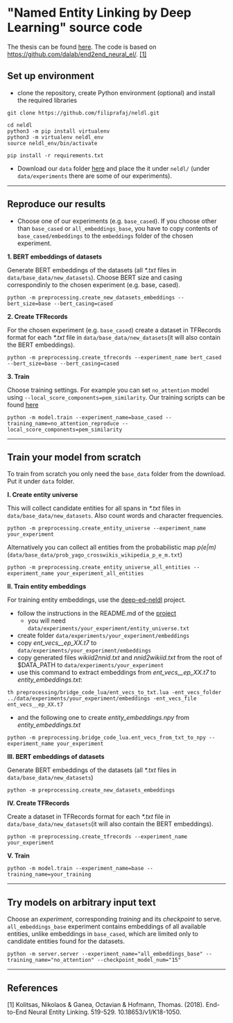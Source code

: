 # "Named Entity Linking by Deep Learning" source code

The thesis can be found [here](https://drive.google.com/file/d/1dic_9HvdhlYbFwDJS0Z3OJbLuJGGBod-/view?usp=sharing).
The code is based on https://github.com/dalab/end2end_neural_el/. [[1]](1)
## Set up environment
- clone the repository, create Python environment (optional) and install the required libraries
```
git clone https://github.com/filiprafaj/neldl.git

cd neldl
python3 -m pip install virtualenv
python3 -m virtualenv neldl_env
source neldl_env/bin/activate

pip install -r requirements.txt
```
- Download our `data` folder [here]() and place the it under `neldl/` (under `data/experiments` there are some of our experiments).
---
## Reproduce our results

- Choose one of our experiments (e.g. `base_cased`). If you choose other than `base_cased` or `all_embeddings_base`, you have to copy contents of `base_cased/embeddings` to the `embeddings` folder of the chosen experiment.

**1. BERT embeddings of datasets**

Generate BERT embeddings of the datasets (all *\*.txt* files in `data/base_data/new_datasets`). Choose BERT size and casing correspondinly to the chosen experiment (e.g. base, cased).
```
python -m preprocessing.create_new_datasets_embeddings --bert_size=base --bert_casing=cased 
```

**2. Create TFRecords**

For the chosen experiment (e.g. `base_cased`) create a dataset in TFRecords format for each *\*.txt* file in `data/base_data/new_datasets`(it will also contain the BERT embeddings).
```
python -m preprocessing.create_tfrecords --experiment_name bert_cased --bert_size=base --bert_casing=cased 
```

**3. Train**

Choose training settings. For example you can set `no_attention` model using `--local_score_components=pem_similarity`. Our training scripts can be found [here]()
```
python -m model.train --experiment_name=base_cased --training_name=no_attention_reproduce --local_score_components=pem_similarity
```
---
## Train your model from scratch

To train from scratch you only need the `base_data` folder from the download. Put it under `data` folder.

**I. Create entity universe**

This will collect candidate entities for all spans in *\*.txt* files in `data/base_data/new_datasets`. Also count words and character frequencies.
```
python -m preprocessing.create_entity_universe --experiment_name your_experiment
```
Alternatively you can collect all entities from the probabilistic map *p(e|m)* (`data/base_data/prob_yago_crosswikis_wikipedia_p_e_m.txt`)
```
python -m preprocessing.create_entity_universe_all_entities --experiment_name your_experiment_all_entities
```

**II. Train entity embeddings**

For training entity embeddings, use the [deep-ed-neldl](https://github.com/filiprafaj/deep-ed-neldl) project.
- follow the instructions in the README.md of the [project](https://github.com/filiprafaj/deep-ed-neldl)
  - you will need `data/experiments/your_experiment/entity_universe.txt`
- create folder `data/experiments/your_experiment/embeddings`
- copy *ent_vecs__ep_XX.t7* to `data/experiments/your_experiment/embeddings`
- copy generated files *wikiid2nnid.txt* and *nnid2wikiid.txt* from the root of $DATA_PATH to `data/experiments/your_experiment`
- use this command to extract embeddings from *ent_vecs__ep_XX.t7* to *entity_embeddings.txt*:
```
th preprocessing/bridge_code_lua/ent_vecs_to_txt.lua -ent_vecs_folder ../data/experiments/your_experiment/embeddings -ent_vecs_file ent_vecs__ep_XX.t7
```
- and the following one to create *entity_embeddings.npy* from *entity_embeddings.txt*
```
python -m preprocessing.bridge_code_lua.ent_vecs_from_txt_to_npy --experiment_name your_experiment
```

**III. BERT embeddings of datasets**

Generate BERT embeddings of the datasets (all *\*.txt* files in `data/base_data/new_datasets`)
```
python -m preprocessing.create_new_datasets_embeddings
```

**IV. Create TFRecords**

Create a dataset in TFRecords format for each *\*.txt* file in `data/base_data/new_datasets`(it will also contain the BERT embeddings).
```
python -m preprocessing.create_tfrecords --experiment_name your_experiment
```

**V. Train**

```
python -m model.train --experiment_name=base --training_name=your_training
```
---
## Try models on arbitrary input text
Choose an *experiment*, corresponding *training* and its *checkpoint* to serve. `all_embeddings_base` experiment contains embeddings of all available entities, unlike embeddings in `base_cased`, which are limited only to candidate entities found for the datasets.
```
python -m server.server --experiment_name="all_embeddings_base" --training_name="no_attention" --checkpoint_model_num="15"
```
---
## References
<a id="1">[1]</a> 
Kolitsas, Nikolaos & Ganea, Octavian & Hofmann, Thomas. (2018). End-to-End Neural Entity Linking. 519-529. 10.18653/v1/K18-1050. 
